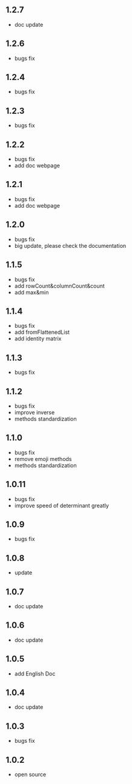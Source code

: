 ## 1.2.7

- doc update

## 1.2.6

- bugs fix

## 1.2.4

- bugs fix

## 1.2.3

- bugs fix

## 1.2.2

- bugs fix
- add doc webpage

## 1.2.1

- bugs fix
- add doc webpage

## 1.2.0

- bugs fix
- big update, please check the documentation

## 1.1.5

- bugs fix
- add rowCount&columnCount&count
- add max&min

## 1.1.4

- bugs fix
- add fromFlattenedList
- add identity matrix

## 1.1.3

- bugs fix

## 1.1.2

- bugs fix
- improve inverse
- methods standardization

## 1.1.0

- bugs fix
- remove emoji methods
- methods standardization

## 1.0.11

- bugs fix
- improve speed of determinant greatly 

## 1.0.9

- bugs fix

## 1.0.8

- update

## 1.0.7

- doc update

## 1.0.6

- doc update

## 1.0.5

- add English Doc

## 1.0.4

- doc update

## 1.0.3

- bugs fix

## 1.0.2

- open source